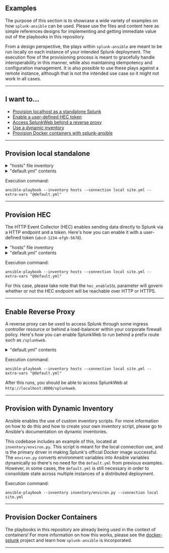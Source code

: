 ## Examples

The purpose of this section is to showcase a wide variety of examples on how `splunk-ansible` can be used. Please use the files and content here as simple references designs for implementing and getting immediate value out of the playbooks in this repository.

From a design perspective, the plays within `splunk-ansible` are meant to be run locally on each instance of your intended Splunk deployment. The execution flow of the provisioning process is meant to gracefully handle interoperability in this manner, while also maintaining idempotency and configuration management. It is also possible to use these plays against a remote instance, although that is not the intended use case so it might not work in all cases.

----

## I want to...

* [Provision localhost as a standalone Splunk](#provision-local-standalone)
* [Enable a user-defined HEC token](#provision-hec)
* [Access SplunkWeb behind a reverse proxy](#enable-reverse-proxy)
* [Use a dynamic inventory](#provision-with-dynamic-inventory)
* [Provision Docker containers with splunk-ansible](#provision-docker-containers)

---

## Provision local standalone
<details><summary>"hosts" file inventory</summary><p>

```
localhost ansible_connection=local
```
</p></details>

<details><summary>"default.yml" contents</summary><p>

```
---
ansible_post_tasks: null
ansible_pre_tasks: null
config:
baked: default.yml
defaults_dir: /tmp/defaults
env:
    headers: null
    var: SPLUNK_DEFAULTS_URL
    verify: true
host:
    headers: null
    url: null
    verify: true
max_delay: 60
max_retries: 3
max_timeout: 1200
hide_password: false
retry_num: 50
shc_bootstrap_delay: 30
splunk:
admin_user: admin
app_paths:
    default: /opt/splunk/etc/apps
    deployment: /opt/splunk/etc/deployment-apps
    httpinput: /opt/splunk/etc/apps/splunk_httpinput
    idxc: /opt/splunk/etc/master-apps
    shc: /opt/splunk/etc/shcluster/apps
enable_service: false
exec: /opt/splunk/bin/splunk
group: splunk
hec_disabled: 1
hec_enableSSL: 1
hec_port: 8088
hec_token: null
home: /opt/splunk
http_enableSSL: 0
http_enableSSL_cert: null
http_enableSSL_privKey: null
http_enableSSL_privKey_password: null
http_port: 8000
idxc:
    enable: false
    label: idxc_label
    replication_factor: 3
    replication_port: 9887
    search_factor: 3
    secret: null
ignore_license: false
license_download_dest: /tmp/splunk.lic
nfr_license: /tmp/nfr_enterprise.lic
opt: /opt
password: helloworld
pid: /opt/splunk/var/run/splunk/splunkd.pid
s2s_enable: true
s2s_port: 9997
search_head_cluster_url: null
secret: null
shc:
    enable: false
    label: shc_label
    replication_factor: 3
    replication_port: 9887
    secret: null
smartstore: null
svc_port: 8089
tar_dir: splunk
user: splunk
wildcard_license: false
splunk_home_ownership_enforcement: true
```
</p></details>

Execution command:
```
ansible-playbook --inventory hosts --connection local site.yml --extra-vars "@default.yml" 
```

---

## Provision HEC
The HTTP Event Collector (HEC) enables sending data directly to Splunk via a HTTP endpoint and a token. Here's how you can enable it with a user-defined token (`abcd-1234-efgh-5678`).
<details><summary>"hosts" file inventory</summary><p>

```
localhost ansible_connection=local
```
</p></details>

<details><summary>"default.yml" contents</summary><p>

```
---
ansible_post_tasks: null
ansible_pre_tasks: null
config:
baked: default.yml
defaults_dir: /tmp/defaults
env:
    headers: null
    var: SPLUNK_DEFAULTS_URL
    verify: true
host:
    headers: null
    url: null
    verify: true
max_delay: 60
max_retries: 3
max_timeout: 1200
hide_password: false
retry_num: 50
shc_bootstrap_delay: 30
splunk:
admin_user: admin
app_paths:
    default: /opt/splunk/etc/apps
    deployment: /opt/splunk/etc/deployment-apps
    httpinput: /opt/splunk/etc/apps/splunk_httpinput
    idxc: /opt/splunk/etc/master-apps
    shc: /opt/splunk/etc/shcluster/apps
enable_service: false
exec: /opt/splunk/bin/splunk
group: splunk
hec_disabled: 0
hec_enableSSL: 1
hec_port: 8088
hec_token: abcd-1234-efgh-5678
home: /opt/splunk
http_enableSSL: 0
http_enableSSL_cert: null
http_enableSSL_privKey: null
http_enableSSL_privKey_password: null
http_port: 8000
idxc:
    enable: false
    label: idxc_label
    replication_factor: 3
    replication_port: 9887
    search_factor: 3
    secret: null
ignore_license: false
license_download_dest: /tmp/splunk.lic
nfr_license: /tmp/nfr_enterprise.lic
opt: /opt
password: helloworld
pid: /opt/splunk/var/run/splunk/splunkd.pid
s2s_enable: true
s2s_port: 9997
search_head_cluster_url: null
secret: null
shc:
    enable: false
    label: shc_label
    replication_factor: 3
    replication_port: 9887
    secret: null
smartstore: null
svc_port: 8089
tar_dir: splunk
user: splunk
wildcard_license: false
splunk_home_ownership_enforcement: true
```
</p></details>

Execution command:
```
ansible-playbook --inventory hosts --connection local site.yml --extra-vars "@default.yml" 
```

For this case, please take note that the `hec_enableSSL` parameter will govern whether or not the HEC endpoint will be reachable over HTTP or HTTPS.

---

## Enable Reverse Proxy
A reverse proxy can be used to access Splunk through some ingress controller resource or behind a load-balancer within your corporate firewall policy. Here's how you can enable SplunkWeb to run behind a prefix route such as `/splunkweb`.

<details><summary>"default.yml" contents</summary><p>

```
---
ansible_post_tasks: null
ansible_pre_tasks: null
config:
baked: default.yml
defaults_dir: /tmp/defaults
env:
    headers: null
    var: SPLUNK_DEFAULTS_URL
    verify: true
host:
    headers: null
    url: null
    verify: true
max_delay: 60
max_retries: 3
max_timeout: 1200
hide_password: false
retry_num: 50
shc_bootstrap_delay: 30
splunk:
    root_endpoint: /splunkweb
    admin_user: admin
    app_paths:
        default: /opt/splunk/etc/apps
        deployment: /opt/splunk/etc/deployment-apps
        httpinput: /opt/splunk/etc/apps/splunk_httpinput
        idxc: /opt/splunk/etc/master-apps
        shc: /opt/splunk/etc/shcluster/apps
    enable_service: false
    exec: /opt/splunk/bin/splunk
    group: splunk
    hec_disabled: 0
    hec_enableSSL: 1
    hec_port: 8088
    hec_token: abcd-1234-efgh-5678
    home: /opt/splunk
    http_enableSSL: 0
    http_enableSSL_cert: null
    http_enableSSL_privKey: null
    http_enableSSL_privKey_password: null
    http_port: 8000
    idxc:
        enable: false
        label: idxc_label
        replication_factor: 3
        replication_port: 9887
        search_factor: 3
        secret: null
    ignore_license: false
    license_download_dest: /tmp/splunk.lic
    nfr_license: /tmp/nfr_enterprise.lic
    opt: /opt
    password: helloworld
    pid: /opt/splunk/var/run/splunk/splunkd.pid
    s2s_enable: true
    s2s_port: 9997
    search_head_cluster_url: null
    secret: null
    shc:
        enable: false
        label: shc_label
        replication_factor: 3
        replication_port: 9887
        secret: null
    smartstore: null
    svc_port: 8089
    tar_dir: splunk
    user: splunk
    wildcard_license: false
splunk_home_ownership_enforcement: true
```
</p></details>

Execution command:
```
ansible-playbook --inventory hosts --connection local site.yml --extra-vars "@default.yml" 
```

After this runs, you should be able to access SplunkWeb at `http://localhost:8000/splunkweb`.

---

## Provision with Dynamic Inventory
Ansible enables the use of custom inventory scripts. For more information on how to do this and how to create your own inventory script, please go to Ansible's documentation on dynamic inventories.

This codebase includes an example of this, located at `inventory/environ.py`. This script is meant for the local connection use, and is the primary driver in making Splunk's official Docker image successful. The `environ.py` converts environment variables into Ansible variables dynamically so there's no need for the `default.yml` from previous examples. However, in some cases, the `default.yml` is still necessary in order to consolidate state across multiple instances of a distributed deployment.

Execution command:
```
ansible-playbook --inventory inventory/environ.py --connection local site.yml
```

---

## Provision Docker Containers
The playbooks in this repository are already being used in the context of containers! For more information on how this works, please see the [docker-splunk](https://github.com/splunk/docker-splunk/) project and learn how `splunk-ansible` is incorporated.

---
